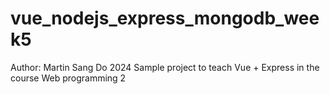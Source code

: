 # vue_nodejs_express_mongodb_week5
Author: Martin Sang Do 2024
Sample project to teach Vue + Express in the course Web programming 2
